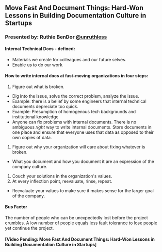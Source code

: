 ## Move Fast And Document Things: Hard-Won Lessons in Building Documentation Culture in Startups

### Presented by: Ruthie BenDor [@unruthless](https://twitter.com/unruthless)


#### Internal Technical Docs - defined:
* Materials we create for colleagues and our future selves.
* Enable us to do our work.


#### How to write internal docs at fast-moving organizations in four steps:
1. Figure out what is broken.
 * Dig into the issue, solve the correct problem, analyze the issue.
 * Example: there is a belief by some engineers that internal technical documents depreciate too quick.
 * Example: Presumption of homogenous tech backgrounds and institutional knowledge
 * Anyone can fix problems with internal documents. There is no ambiguous *right* way to write internal documents. Store documents in one place and ensure that everyone uses that data as opposed to their own copies of data.
1. Figure out why your organization will care about fixing whatever is broken.
 *  What you document and how you document it are an expression of the company culture.
1. Couch your solutions in the organization's values.
1. At every inflection point, reevaluate, rinse, repeat.
 * Reevaluate your values to make sure it makes sense for the larger goal of the company.


#### Bus Factor
The number of people who can be unexpectedly lost before the project crumbles. A low number of people equals less fault tolerance to lose people yet continue the project.


#### [Video Pending: Move Fast And Document Things: Hard-Won Lessons in Building Documentation Culture in Startups]

